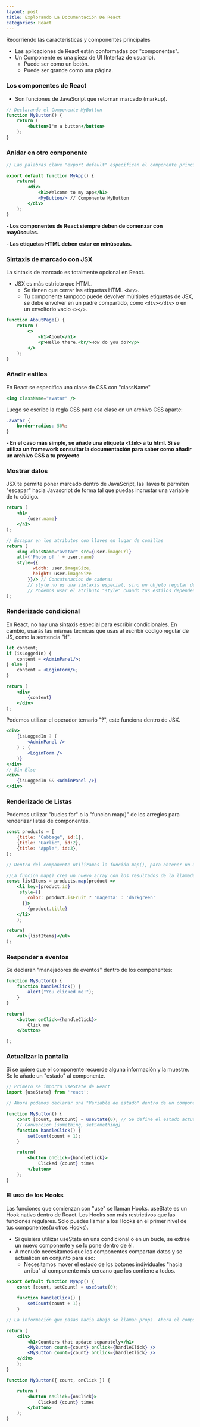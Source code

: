 ```yaml
---
layout: post
title: Explorando La Documentación De React
categories: React
---
```

Recorriendo las características y componentes principales

- Las aplicaciones de React están conformadas por "componentes".
- Un Componente es una pieza de UI (Interfaz de usuario).
	- Puede ser como un botón.
	- Puede ser grande como una página.

### Los componentes de React
- Son funciones de JavaScript que retornan marcado (markup).

```jsx
// Declarando el Componente MyButton
function MyButton() {
	return (
		<button>I'm a button</button>
	);
}
```

### Anidar en otro componente

```jsx
// Las palabras clave "export default" especifican el componente principal en el archivo

export default function MyApp() {
	return(
		<div>
			<h1>Welcome to my app</h1>
			<MyButton/> // Componente MyButton
		</div>
	);
}
```

**- Los componentes de React siempre deben de comenzar con mayúsculas.**

**- Las etiquetas HTML deben estar en minúsculas.**


### Sintaxis de marcado con JSX
La sintaxis de marcado es totalmente opcional en React.
- JSX es más estricto que HTML.
	- Se tienen que cerrar las etiquetas HTML ```<br/>```.
	- Tu componente tampoco puede devolver múltiples etiquetas de JSX, se debe envolver en un padre compartido, como ```<div></div>``` o en un envoltorio vacio ```<></>```.
```jsx
function AboutPage() {  
	return (
		<>  
			<h1>About</h1>  
			<p>Hello there.<br/>How do you do?</p>  
		</>
	);  
}
```

### Añadir estilos
En React se especifica una clase de CSS con "className"
```jsx
<img className="avatar" />
```

Luego se escribe la regla CSS para esa clase en un archivo CSS aparte:
```css
.avatar {
	border-radius: 50%;
}
```

**- En el caso más simple,  se añade una etiqueta ```<link>``` a tu html. Si se utiliza un framework consultar la documentación para saber como añadir un archivo CSS a tu proyecto**


### Mostrar datos
JSX te permite poner marcado dentro de JavaScript, las llaves te permiten "escapar" hacia Javascript de forma tal que puedas incrustar una variable de tu código.
```jsx
return (
	<h1>
		{user.name}
	</h1>
);

// Escapar en los atributos con llaves en lugar de comillas
return (
	<img className="avatar" src={user.imageUrl}
	alt={'Photo of ' + user.name} 
	style={{
          width: user.imageSize,
          height: user.imageSize
        }}/> // Concatenacion de cadenas
        // style no es una sintaxis especial, sino un objeto regular dentro de las llaves de JSX
        // Podemos usar el atributo "style" cuando tus estilos dependen de variables
);
```

### Renderizado condicional
En React, no hay una sintaxis especial para escribir condicionales. En cambio, usarás las mismas técnicas que usas al escribir codigo regular de JS, como la sentencia "if".

```jsx
let content;
if (isLoggedIn) {
	content = <AdminPanel/>;
} else {
	content = <LoginForm/>;
}

return (
	<div>
		{content}
	</div>
);
```

Podemos utilizar el operador ternario "?", este funciona dentro de JSX.
```jsx
<div>
	{isLoggedIn ? (
		<AdminPanel />
	) : (
		<LoginForm />
	)}
</div>
// Sin Else
<div>  
	{isLoggedIn && <AdminPanel />}  
</div>
```

### Renderizado de Listas
Podemos utilizar "bucles for" o la "funcion map()" de los arreglos para renderizar listas de componentes.

```jsx
const products = [
	{title: "Cabbage", id:1},
	{title: "Garlic", id:2},
	{title: "Apple", id:3},
];

// Dentro del componente utilizamos la función map(), para obtener un arreglo de elementos <li>

//La función map() crea un nuevo array con los resultados de la llamada a la funcion aplicados a cada uno de sus elementos
const listItems = products.map(product => 
	<li key={product.id}
	 style={{
        color: product.isFruit ? 'magenta' : 'darkgreen'
      }}>
		{product.title}
	</li>
	);

return(
	<ul>{listItems}</ul>
);
```

### Responder a eventos
Se declaran "manejadores de eventos" dentro de los componentes:

```jsx
function MyButton() {
	function handleClick() {
		alert("You clicked me!");
	}
}

return(
	<button onClick={handleClick}>
		Click me
	</button>

);
```

### Actualizar la pantalla
Si se quiere que el componente recuerde alguna información y la muestre. Se le añade un "estado" al componente.

```jsx
// Primero se importa useState de React
import {useState} from 'react';

// Ahora podemos declarar una "Variable de estado" dentro de un componente

function MyButton() {
	const [count, setCount] = useState(0); // Se define el estado actual "count", y la funcion que te permite actualizarlo "setCount"
	// Convención [something, setSomething]
	function handleClick() {
		setCount(count + 1);
	}

	return(
		<button onClick={handleClick}>
			Clicked {count} times
		</button>
	);
}
```

### El uso de los Hooks
Las funciones que comienzan con "use" se llaman Hooks. useState es un Hook nativo dentro de React.
Los Hooks son más restrictivos que las funciones regulares. Solo puedes llamar a los Hooks en el primer nivel de tus componentes(u otros Hooks).
- Si quisiera utilizar useState en una condicional o en un bucle, se extrae un nuevo componente y se lo pone dentro de él.
- A menudo necesitamos que los componentes compartan datos y se actualicen en conjunto para eso:
	- Necesitamos mover el estado de los botones individuales "hacia arriba" al componente más cercano que los contiene a todos.
	
```jsx
export default function MyApp() {  
	const [count, setCount] = useState(0);  
	
	function handleClick() {  
		setCount(count + 1);  
	}  

// La información que pasas hacia abajo se llaman props. Ahora el componente "MyApp" contiene el estado "count" y el manejador de eventos "handleClick", y pasa ambos hacia abajo como props a cada uno de los botones.

return (  
	<div>  
		<h1>Counters that update separately</h1>  
		<MyButton count={count} onClick={handleClick} />  
		<MyButton count={count} onClick={handleClick} />
	</div>  
	);  
}  

function MyButton({ count, onClick }) {  

	return (  
		<button onClick={onClick}>  
			Clicked {count} times  
		</button>  
	);  
}
```
